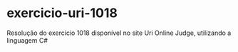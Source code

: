# exercicio-uri-1018
Resolução do exercício 1018 disponível no site Uri Online Judge, utilizando a linguagem C#
